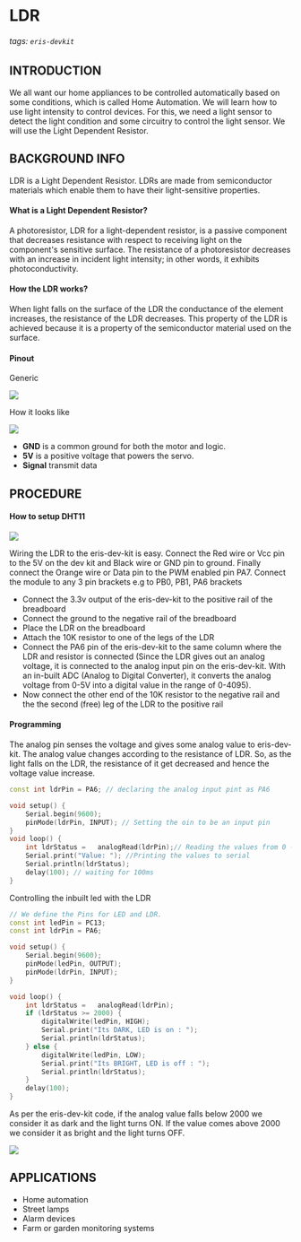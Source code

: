 # LDR
###### tags: `eris-devkit`

## INTRODUCTION
We all want our home appliances to be controlled automatically based on some conditions, which is called Home Automation. We will learn how to use light intensity to control devices. For this, we need a light sensor to detect the light condition and some circuitry to control the light sensor. We will use the Light Dependent Resistor.


## BACKGROUND INFO
LDR is a Light Dependent Resistor. LDRs are made from semiconductor materials which enable them to have their light-sensitive properties. 

#### What is a Light Dependent Resistor?
A photoresistor, LDR for a light-dependent resistor, is a passive component that decreases resistance with respect to receiving light on the component's sensitive surface. The resistance of a photoresistor decreases with an increase in incident light intensity; in other words, it exhibits photoconductivity.

#### How the LDR works?
When light falls on the surface of the LDR the conductance of the element increases, the resistance of the LDR decreases. This property of the LDR is achieved because it is a property of the semiconductor material used on the surface.

#### Pinout

Generic

![](https://i.imgur.com/ExTQzjt.png)

How it looks like

![](https://i.imgur.com/46eWuFM.jpg)


* **GND** is a common ground for both the motor and logic.
* **5V** is a positive voltage that powers the servo.
* **Signal** transmit data

## PROCEDURE
#### How to setup DHT11

![](https://i.imgur.com/gGia4LK.png)

Wiring the LDR to the eris-dev-kit is easy.
Connect the Red wire or Vcc pin to the 5V on the dev kit and Black wire or GND pin to ground. Finally connect the Orange wire or Data pin to the PWM enabled pin PA7.
Connect the module to any 3 pin brackets e.g to PB0, PB1, PA6 brackets

- Connect the 3.3v output of the eris-dev-kit to the positive rail of the breadboard
- Connect the ground to the negative rail of the breadboard
- Place the LDR on the breadboard
- Attach the 10K resistor to one of the legs of the LDR
- Connect the PA6 pin of the eris-dev-kit to the same column where the LDR and resistor is connected (Since the LDR gives out an analog voltage, it is connected to the analog input pin on the eris-dev-kit. With an in-built ADC (Analog to Digital Converter), it converts the analog voltage from 0-5V into a digital value in the range of 0-4095).
-  Now connect the other end of the 10K resistor to the negative rail and the the second (free) leg of the LDR to the positive rail


#### Programming
The analog pin senses the voltage and gives some analog value to eris-dev-kit. The analog value changes according to the resistance of LDR. So, as the light falls on the LDR, the resistance of it get decreased and hence the voltage value increase.

```cpp
const int ldrPin = PA6; // declaring the analog input pint as PA6

void setup() {
    Serial.begin(9600);
    pinMode(ldrPin, INPUT); // Setting the oin to be an input pin
}
void loop() {
    int ldrStatus =   analogRead(ldrPin);// Reading the values from 0 - 4095
    Serial.print("Value: "); //Printing the values to serial
    Serial.println(ldrStatus);
    delay(100); // waiting for 100ms
}

```

Controlling the inbuilt led with the LDR

```cpp
// We define the Pins for LED and LDR.
const int ledPin = PC13;
const int ldrPin = PA6;

void setup() {
    Serial.begin(9600);
    pinMode(ledPin, OUTPUT);
    pinMode(ldrPin, INPUT);
}

void loop() {
    int ldrStatus =   analogRead(ldrPin);
    if (ldrStatus >= 2000) {
        digitalWrite(ledPin, HIGH);
        Serial.print("Its DARK, LED is on : ");
        Serial.println(ldrStatus);
    } else {
        digitalWrite(ledPin, LOW);
        Serial.print("Its BRIGHT, LED is off : ");
        Serial.println(ldrStatus);
    }
    delay(100);
}

```
As per the eris-dev-kit code, if the analog value falls below 2000 we consider it as dark and the light turns ON. If the value comes above 2000 we consider it as bright and the light turns OFF.

![](https://i.imgur.com/5EJQfHl.jpg)

## APPLICATIONS
- Home automation
- Street lamps
- Alarm devices
- Farm or garden monitoring systems
